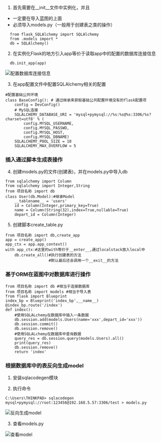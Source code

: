 1. 首先需要在__init__文件中实例化，并且
  - 一定要在导入蓝图的上面
  - 必须导入models.py（一般用于创建表之类的操作）

```
  from flask_SQLAlchemy import SQLAlchemy
  from .models import *
  db = SQLAlchemy()
```

2. 在实例化Flask的地方引入app等价于读取app中的配置的数据库连接信息

```
  db.init_app(app)
```

![配置数据库连接信息](http://tva1.sinaimg.cn/large/007X8olVly1g8hf0dlc8kj30mm0icta1.jpg
)

3. 在app配置文件中配置SQLAlchemy相关的配置

```
#配置基础公共环境
class BaseConfig(): # 通过继承来获取基础公共配置环境没有的flask配置项
    config = DevConfig()
    # MySQL连接
    SQLALCHEMY_DATABASE_URI = 'mysql+pymysql://%s:%s@%s:3306/%s?charset=utf8' % (
        config.MYSQL_USERNAME,
        config.MYSQL_PASSWD,
        config.MYSQL_HOST,
        config.MYSQL_DBNAME)
    SQLALCHEMY_POOL_SIZE = 10
    SQLALCHEMY_MAX_OVERFLOW = 5
```

### 插入通过脚本生成表操作

4. 创建models.py的文件(创建表)，并在models.py中导入db

```
from sqlalchemy import Column
from sqlalchemy import Integer,String
from 项目名称 import db
class User(db.Model):#继承Model
    __tablename__ = 'users'
    id = Column(Integer,primary_key=True)
    name = Column(String(32),index=True,nullable=True)
    depart_id = Column(Integer)
```

5. 创建脚本create_table.py

```
from 项目名称 import db,create_app
app = create_app()
app_ctx = app.app_context()
with app_ctx:#这里的with等价于__enter__,通过localstack放入local中
    db.create_all()#执行创建表的方法
                   #默认最后还会调用一个__exit__的方法
```

### 基于ORM在蓝图中对数据库进行操作

```
from 项目名称 import db #相当于连接数据库
from 项目名称 import models #相当于导入表
from flask import Blueprint
index_bp = Blueprint('index_bp',__name__)
@index_bp.route('/index')
def index():
    #使用SQLALchemy在数据库中插入一条数据
    db.session.add(models.Users(name='xxx',depart_id='xxx'))
    db.session.commit()
    db.session.remove()
    #使用SQLALchemy在数据库中查询数据
    query_res = db.session.query(models.Users).all()
    print(query_res)
    db.session.remove()
    return 'index'
```

### 根据数据库中的表反向生成model

1. 安装sqlacodegen模块

2. 执行命令

```
C:\Users\THINKPAD> sqlacodegen mysql+pymysql://root:123456@192.168.5.57:3306/test > models.py
```

![反向生成model](http://tva1.sinaimg.cn/large/007X8olVly1g8hf44xwq1j30hs0153ya.jpg
)

3. 查看models.py

![查看model](http://tva1.sinaimg.cn/large/007X8olVly1g8hf4v7l8bj30ht0fdwf9.jpg
)
